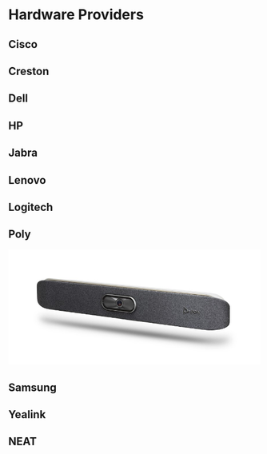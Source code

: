 # Hardware Providers

## Cisco
## Creston
## Dell
## HP
## Jabra
## Lenovo
## Logitech
## Poly

![X30](./images/vendors/poly/X30.jpg "POLY X30")

## Samsung
## Yealink
## NEAT
